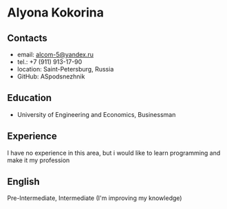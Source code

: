 # **Alyona Kokorina**

## **Contacts**
+ email: alcom-5@yandex.ru
+ tel.: +7 (911) 913-17-90
+ location: Saint-Petersburg, Russia
+ GitHub: ASpodsnezhnik

## **Education**
+ University of Engineering and Economics, Businessman

## Experience
I have no experience in this area, but i would like to learn programming and make it my profession

## English
Pre-Intermediate, Intermediate (I'm improving my knowledge)
